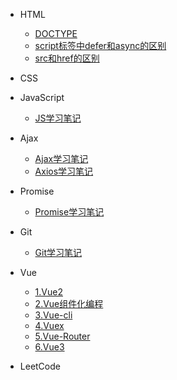 * HTML
  * [DOCTYPE](DOCTYPE.md)
  * [script标签中defer和async的区别](script标签中defer和async的区别.md)
  * [src和href的区别](src和href的区别.md)
  
* CSS

* JavaScript
  * [JS学习笔记](JavaScript/JavaScript.md)

* Ajax
  * [Ajax学习笔记](Ajax/Ajax.md)
  * [Axios学习笔记](Ajax/Axios.md)

* Promise
  * [Promise学习笔记](Promise/Promise.md)

* Git
  * [Git学习笔记](Git/Git.md)

* Vue
  * [1.Vue2](Vue/1.vue.md)
  * [2.Vue组件化编程](Vue/2.vue%E7%BB%84%E4%BB%B6%E5%8C%96%E7%BC%96%E7%A8%8B.md)
  * [3.Vue-cli](Vue/3-4.vue-cli.md)
  * [4.Vuex](Vue/5.vuex.md)
  * [5.Vue-Router](Vue/6-7.vue-router.md)
  * [6.Vue3](Vue/8.vue3.md)

* LeetCode
    
